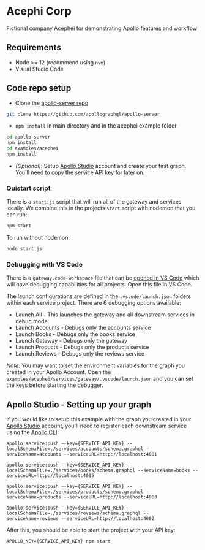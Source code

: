 # Acephi Corp

Fictional company Acephei for demonstrating Apollo features and workflow

## Requirements

* Node >= 12 (recommend using `nvm`)
* Visual Studio Code

## Code repo setup

* Clone the [apollo-server repo](https://github.com/apollographql/apollo-server)

```bash
git clone https://github.com/apollographql/apollo-server
```

* `npm install` in main directory and in the acephei example folder

```bash
cd apollo-server
npm install
cd examples/acephei
npm install
```

* *(Optional)*: Setup [Apollo Studio](https://studio.apollographql.com/) account and create your first graph. You'll need to copy the service API key for later on.

### Quistart script

There is a `start.js` script that will run all of the gateway and services locally. We combine this in the projects `start` script with nodemon that you can run:

```bash
npm start
```

To run without nodemon:

```bash
node start.js
```

### Debugging with VS Code

There is a `gateway.code-workspace` file that can be [opened in VS Code](https://code.visualstudio.com/docs/editor/multi-root-workspaces) which will have debugging capabilities for all projects. Open this file in VS Code.

The launch configurations are defined in the `.vscode/launch.json` folders within each service project. There are 6 debugging options available:

* Launch All - This launches the gateway and all downstream services in debug mode
* Launch Accounts - Debugs only the accounts service
* Launch Books - Debugs only the books service
* Launch Gateway - Debugs only the gateway
* Launch Products - Debugs only the products service
* Launch Reviews - Debugs only the reviews service

*Note*: You may want to set the environment variables for the graph you created in your Apollo Account. Open the `examples/acephei/services/gateway/.vscode/launch.json` and you can set the keys before starting the debugger.

## Apollo Studio - Setting up your graph

If you would like to setup this example with the graph you created in your [Apollo Studio](https://studio.apollographql.com/) account, you'll need to register each downstream service using the [Apollo CLI](https://github.com/apollographql/apollo-tooling):

```
apollo service:push --key={SERVICE_API_KEY} --localSchemaFile=./services/accounts/schema.graphql --serviceName=accounts --serviceURL=http://localhost:4001

apollo service:push --key={SERVICE_API_KEY} --localSchemaFile=./services/books/schema.graphql --serviceName=books --serviceURL=http://localhost:4005

apollo service:push --key={SERVICE_API_KEY} --localSchemaFile=./services/products/schema.graphql --serviceName=products --serviceURL=http://localhost:4003

apollo service:push --key={SERVICE_API_KEY} --localSchemaFile=./services/reviews/schema.graphql --serviceName=reviews --serviceURL=http://localhost:4002
```

After this, you should be able to start the project with your API key:

```
APOLLO_KEY={SERVICE_API_KEY} npm start
```
